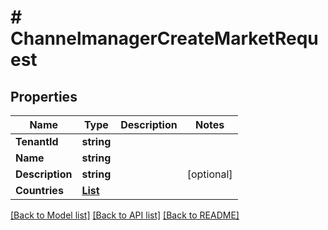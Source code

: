 # # ChannelmanagerCreateMarketRequest


## Properties 


Name | Type | Description | Notes
------------ | ------------- | ------------- | -------------
**TenantId**| **string** |   |
**Name**| **string** |   |
**Description**| **string** |   | [optional]
**Countries**| [**List<ChannelmanagerCountryCode>**](ChannelmanagerCountryCode.md) |   |


[[Back to Model list]](../../README.md#models) [[Back to API list]](../../README.md#endpoints) [[Back to README]](../../README.md)

